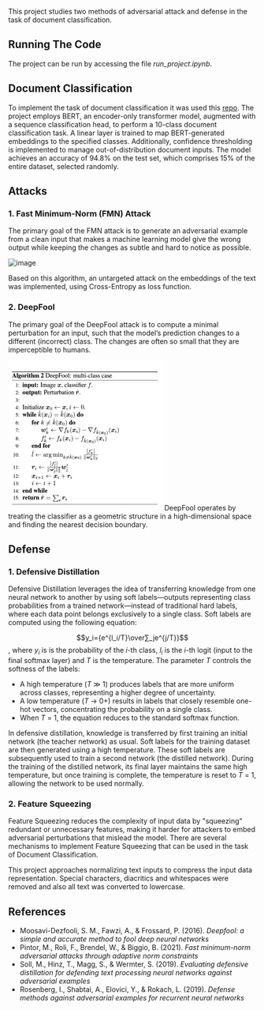 This project studies two methods of adversarial attack and defense in the task of document classification. 
## Running The Code
The project can be run by accessing the file _run_project.ipynb_.

## Document Classification
To implement the task of document classification it was used this [repo](https://github.com/apirjani/doc-classification). The project employs BERT, an encoder-only transformer model, augmented with a sequence classification head, to perform a 10-class document classification task. A linear layer is trained to map BERT-generated embeddings to the specified classes. Additionally, confidence thresholding is implemented to manage out-of-distribution document inputs. The model achieves an accuracy of 94.8% on the test set, which comprises 15% of the entire dataset, selected randomly.
## Attacks
### 1. Fast Minimum-Norm (FMN) Attack
The primary goal of the FMN attack is to generate an adversarial example from a clean input that makes a machine learning model give the wrong output while keeping the changes as subtle and hard to notice as possible. 

<picture> ![image](https://github.com/ovi997/assets/fnm.jpg)
 </picture>

Based on this algorithm, an untargeted attack on the embeddings of the text was implemented, using Cross-Entropy as loss function. 
### 2. DeepFool
The primary goal of the DeepFool attack is to compute a minimal perturbation for an input, such that the model’s prediction changes to a different (incorrect) class. The changes are often so small that they are imperceptible to humans.

![alt text](https://github.com/ovi997/ia3-project/blob/master/assets/df.jpg?raw=true)
DeepFool operates by treating the classifier as a geometric structure in a high-dimensional space and finding the nearest decision boundary.
 
## Defense
### 1. Defensive Distillation
Defensive Distillation leverages the idea of transferring knowledge from one neural network to another by using soft labels—outputs representing class probabilities from a trained network—instead of traditional hard labels, where each data point belongs exclusively to a single class.
Soft labels are computed using the following equation: 

$$y_i={e^{l_i/T}\over∑_je^{j/T}}$$, where _y_<sub>_i_</sub> is is the probability of the _i_-th class, _l_<sub>_i_</sub> is the _i_-th logit (input to the final softmax layer) and _T_ is the temperature. The parameter _T_ controls the softness of the labels:
- A high temperature (_T_ ≫ 1) produces labels that are more uniform across classes, representing a higher degree of uncertainty.
- A low temperature (_T_ → 0+) results in labels that closely resemble one-hot vectors, concentrating the probability on a single class.
- When _T_ = 1, the equation reduces to the standard softmax function.

In defensive distillation, knowledge is transferred by first training an initial network (the teacher network) as usual. Soft labels for the training dataset are then generated using a high temperature. These soft labels are subsequently used to train a second network (the distilled network). During the training of the distilled network, its final layer maintains the same high temperature, but once training is complete, the temperature is reset to _T_ = 1, allowing the network to be used normally.
### 2. Feature Squeezing
Feature Squeezing reduces the complexity of input data by "squeezing" redundant or unnecessary features, making it harder for attackers to embed adversarial perturbations that mislead the model.
There are several mechanisms to implement Feature Squeezing that can be used in the task of Document Classification. 

This project approaches normalizing text inputs to compress the input data representation. Special characters, diacritics and whitespaces were removed and also all text was converted to lowercase.
## References
- Moosavi-Dezfooli, S. M., Fawzi, A., & Frossard, P. (2016). _Deepfool: a simple and accurate method to fool deep neural networks_
- Pintor, M., Roli, F., Brendel, W., & Biggio, B. (2021). _Fast minimum-norm adversarial attacks through adaptive norm constraints_
- Soll, M., Hinz, T., Magg, S., & Wermter, S. (2019). _Evaluating defensive distillation for defending text processing neural networks against adversarial examples_
- Rosenberg, I., Shabtai, A., Elovici, Y., & Rokach, L. (2019). _Defense methods against adversarial examples for recurrent neural networks_



